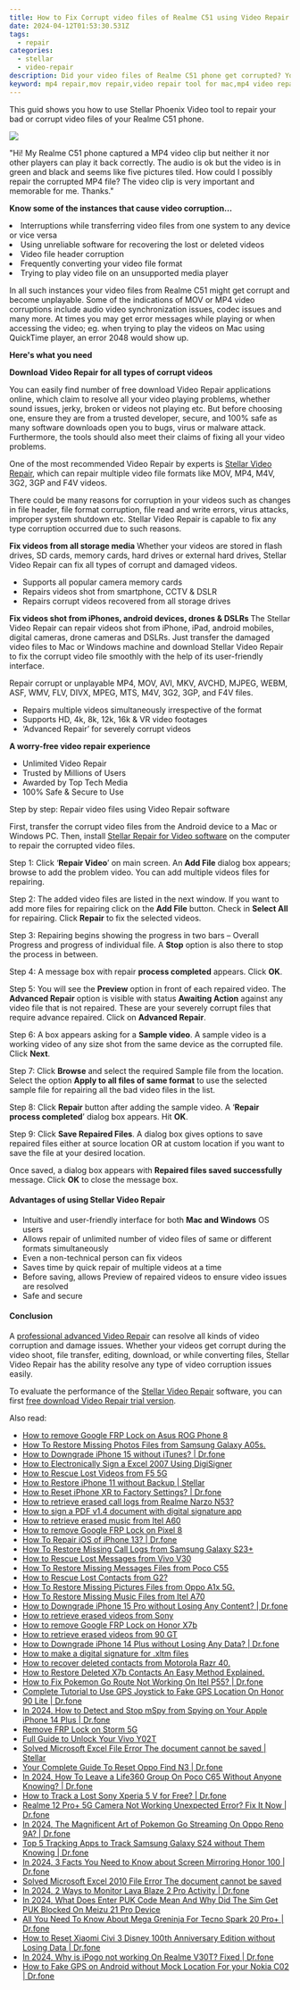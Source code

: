```yaml
---
title: How to Fix Corrupt video files of Realme C51 using Video Repair Utility?
date: 2024-04-12T01:53:30.531Z
tags: 
  - repair
categories: 
  - stellar
  - video-repair
description: Did your video files of Realme C51 phone get corrupted? You can repair all your damaged video files lik MOV, MP4, AVI, XVID, or other video file using Stellar Video Repair.
keyword: mp4 repair,mov repair,video repair tool for mac,mp4 video repair,broken video repair,free video repair tool
---
```


<div class="atpl-content atpl-for-stellar-video-repair mobile-video-repair">

<div class="atpl-post-description-part-1">
<div class="tpl-content-sub-paragraph-content">
  <p>
This guid shows you how to use Stellar Phoenix Video tool to repair your bad or corrupt video files of your Realme C51 phone.
  </p>
</div>
</div>

<img src="https://img0mobiles.techidaily.com/images/best-assets/devices/realme/realme-c51/1.jpg" class="atpl-imgstyle"/>

<div class="atpl-post-description-part-2">
<div class="tpl-content-sub-paragraph-question">
<p>
"Hi! My Realme C51 phone captured a MP4 video clip but neither it nor other players can play it back correctly. The audio is ok but the video is in green and black and seems like five pictures tiled. How could I possibly repair the corrupted MP4 file? The video clip is very important and memorable for me. Thanks."
</p>
</div>

<div class="tpl-content-sub-paragraph-content">
<p>
<strong>Know some of the instances that cause video corruption…</strong>
  <li>Interruptions while transferring video files from one system to any device or vice versa</li>
  <li>Using unreliable software for recovering the lost or deleted videos</li>
  <li>Video file header corruption</li>
  <li>Frequently converting your video file format</li>
  <li>Trying to play video file on an unsupported media player</li>
</p>

In all such instances your video files from Realme C51 might get corrupt and become unplayable. Some of the indications of MOV or MP4 video corruptions include audio video synchronization issues, codec issues and many more. At times you may get error messages while playing or when accessing the video; eg. when trying to play the videos on Mac using QuickTime player, an error 2048 would show up.
</div>
</div>

<strong>Here's what you need</strong>
<div class="tpl-content-sub-paragraph-content">

<strong>Download Video Repair for all types of corrupt videos</strong>
<p>
You can easily find number of free download Video Repair applications online, which claim to resolve all your video playing problems, whether sound issues, jerky, broken or videos not playing etc. But before choosing one, ensure they are from a trusted developer, secure, and 100% safe as many software downloads open you to bugs, virus or malware attack. Furthermore, the tools should also meet their claims of fixing all your video problems.

One of the most recommended Video Repair by experts is <a href="https://tools.techidaily.com/stellar-video-repair/" >Stellar Video Repair</a>, which can repair multiple video file formats like MOV, MP4, M4V, 3G2, 3GP and F4V videos.

There could be many reasons for corruption in your videos such as changes in file header, file format corruption, file read and write errors, virus attacks, improper system shutdown etc. Stellar Video Repair is capable to fix any type corruption occurred due to such reasons.

</p>
</div>



<div class="tpl-content-sub-paragraph-content">
<p>
<strong>Fix videos from all storage media</strong>
Whether your videos are stored in flash drives, SD cards, memory cards, hard drives or external hard drives, Stellar Video Repair can fix all types of corrupt and damaged videos.


- Supports all popular camera memory cards
- Repairs videos shot from smartphone, CCTV & DSLR
- Repairs corrupt videos recovered from all storage drives


<strong>Fix videos shot from iPhones, android devices, drones & DSLRs </strong>
The Stellar Video Repair can repair videos shot from iPhone, iPad, android mobiles, digital cameras, drone cameras and DSLRs. Just transfer the damaged video files to Mac or Windows machine and download Stellar Video Repair to fix the corrupt video file smoothly with the help of its user-friendly interface.


Repair corrupt or unplayable MP4, MOV, AVI, MKV, AVCHD, MJPEG, WEBM, ASF, WMV, FLV, DIVX, MPEG, MTS, M4V, 3G2, 3GP, and F4V files.

- Repairs multiple videos simultaneously irrespective of the format
- Supports HD, 4k, 8k, 12k, 16k & VR video footages
- ‘Advanced Repair’ for severely corrupt videos

**A worry-free video repair experience**

- Unlimited Video Repair
- Trusted by Millions of Users
- Awarded by Top Tech Media
- 100% Safe & Secure to Use


</p>
</div>

<div class="atpl-step-part-style">Step by step: Repair video files using Video Repair software</div>

First, transfer the corrupt video files from the Android device to a Mac or Windows PC. Then, install <a href="https://tools.techidaily.com/stellar-video-repair/" >Stellar Repair for Video software</a> on the computer to repair the corrupted video files.

<span class="atpl-stepstyle-a"><span>Step 1: </span></span> Click ‘<strong>Repair Video</strong>’ on main screen. An <strong>Add File</strong> dialog box appears; browse to add the problem video. You can add multiple videos files for repairing.
<img src="https://tools.techidaily.com/images/apps/stellar/stellar-repair-for-video/solutions/common/main-screen.jpg"  alt="" />

<span class="atpl-stepstyle-a"><span>Step 2: </span></span> The added video files are listed in the next window. If you want to add more files for repairing click on the <strong>Add File</strong> button. Check in <strong>Select All</strong> for repairing. Click <strong>Repair</strong> to fix the selected videos.
<img src="https://tools.techidaily.com/images/apps/stellar/stellar-repair-for-video/solutions/common/video-file-listed.jpg"  alt="" />

<span class="atpl-stepstyle-a"><span>Step 3: </span></span> Repairing begins showing the progress in two bars – Overall Progress and progress of individual file. A <strong>Stop</strong> option is also there to stop the process in between.
<img src="https://tools.techidaily.com/images/apps/stellar/stellar-repair-for-video/solutions/common/video-file-fixing.jpg"  alt="" />

<span class="atpl-stepstyle-a"><span>Step 4: </span></span> A message box with repair <strong>process completed</strong> appears. Click <strong>OK</strong>.
<img src="https://tools.techidaily.com/images/apps/stellar/stellar-repair-for-video/solutions/common/repair-process-completed.jpg"  alt="" />

<span class="atpl-stepstyle-a"><span>Step 5: </span></span> You will see the <strong>Preview</strong> option in front of each repaired video. The <strong>Advanced Repair</strong> option is visible with status <strong>Awaiting Action</strong> against any video file that is not repaired. These are your severely corrupt files that require advance repaired. Click on <strong>Advanced Repair</strong>.
<img src="https://tools.techidaily.com/images/apps/stellar/stellar-repair-for-video/solutions/common/advanced-repair-screen.png"  alt="" />

<span class="atpl-stepstyle-a"><span>Step 6: </span></span> A box appears asking for a <strong>Sample video</strong>. A sample video is a working video of any size shot from the same device as the corrupted file. Click <strong>Next</strong>.
<img src="https://tools.techidaily.com/images/apps/stellar/stellar-repair-for-video/solutions/common/sample-video.jpg"  alt="" />

<span class="atpl-stepstyle-a"><span>Step 7: </span></span> Click <strong>Browse</strong> and select the required Sample file from the location. Select the option <strong>Apply to all files of same format</strong> to use the selected sample file for repairing all the bad video files in the list.
<img src="https://tools.techidaily.com/images/apps/stellar/stellar-repair-for-video/solutions/common/add-sample-video.png"  alt="" />

<span class="atpl-stepstyle-a"><span>Step 8: </span></span> Click <strong>Repair</strong> button after adding the sample video. A ‘<strong>Repair process completed</strong>’ dialog box appears. Hit <strong>OK</strong>.
<img src="https://tools.techidaily.com/images/apps/stellar/stellar-repair-for-video/solutions/common/video-file-repaired-success.png"  alt="" />

<span class="atpl-stepstyle-a"><span>Step 9: </span></span> Click <strong>Save Repaired Files</strong>. A dialog box gives options to save repaired files either at source location OR at custom location if you want to save the file at your desired location.
<img src="https://tools.techidaily.com/images/apps/stellar/stellar-repair-for-video/solutions/common/save-repaired-files.jpg"  alt="" />

Once saved, a dialog box appears with <strong>Repaired files saved successfully</strong> message. Click <strong>OK</strong> to close the message box.


<h4>Advantages of using Stellar Video Repair</h4>
<ul>
  <li>Intuitive and user-friendly interface for both <strong>Mac and Windows</strong> OS users</li>
  <li>Allows repair of unlimited number of video files of same or different formats simultaneously</li>
  <li>Even a non-technical person can fix videos</li>
  <li>Saves time by quick repair of multiple videos at a time</li>
  <li>Before saving, allows Preview of repaired videos to ensure video issues are resolved</li>
  <li>Safe and secure</li>
</ul>

<h4>Conclusion</h4>

A <a href="https://tools.techidaily.com/stellar-video-repair/" >professional advanced Video Repair</a> can resolve all kinds of video corruption and damage issues. Whether your videos get corrupt during the video shoot, file transfer, editing, download, or while converting files, Stellar Video Repair has the ability resolve any type of video corruption issues easily.

To evaluate the performance of the <a href="https://tools.techidaily.com/stellar-video-repair/" >Stellar Video Repair</a> software, you can first <a href="https://tools.techidaily.com/stellar-video-repair/" >free download Video Repair trial version</a>.



<ins class="adsbygoogle"
     style="display:block"
     data-ad-client="ca-pub-7571918770474297"
     data-ad-slot="8358498916"
     data-ad-format="auto"
     data-full-width-responsive="true"></ins>
     
</div>
<span class="atpl-alsoreadstyle">Also read:</span>
<div><ul>
<li><a href="https://blog-min.techidaily.com/how-to-remove-google-frp-lock-on-asus-rog-phone-8-by-drfone-android-unlock-remove-google-frp/" ><u>How to remove Google FRP Lock on Asus ROG Phone 8</u></a></li>
<li><a href="https://blog-min.techidaily.com/how-to-restore-missing-photos-files-from-samsung-galaxy-a05s-by-fonelab-android-recover-photos/" ><u>How To  Restore Missing Photos Files from Samsung Galaxy A05s.</u></a></li>
<li><a href="https://blog-min.techidaily.com/how-to-downgrade-iphone-15-without-itunes-drfone-by-drfone-ios-system-repair-ios-system-repair/" ><u>How to Downgrade iPhone 15 without iTunes? | Dr.fone</u></a></li>
<li><a href="https://blog-min.techidaily.com/how-to-electronically-sign-a-excel-2007-using-digisigner-by-ldigisigner-sign-a-excel-sign-a-excel/" ><u>How to Electronically Sign a Excel 2007 Using DigiSigner</u></a></li>
<li><a href="https://blog-min.techidaily.com/how-to-rescue-lost-videos-from-f5-5g-by-fonelab-android-recover-video/" ><u>How to Rescue Lost Videos from F5 5G</u></a></li>
<li><a href="https://blog-min.techidaily.com/how-to-restore-iphone-11-without-backup-stellar-by-stellar-data-recovery-ios-iphone-data-recovery/" ><u>How to Restore iPhone 11 without Backup | Stellar</u></a></li>
<li><a href="https://blog-min.techidaily.com/how-to-reset-iphone-xr-to-factory-settings-drfone-by-drfone-ios-system-repair-ios-system-repair/" ><u>How to Reset iPhone XR to Factory Settings? | Dr.fone</u></a></li>
<li><a href="https://blog-min.techidaily.com/how-to-retrieve-erased-call-logs-from-realme-narzo-n53-by-fonelab-android-recover-call-logs/" ><u>How to retrieve erased call logs from Realme Narzo N53?</u></a></li>
<li><a href="https://blog-min.techidaily.com/how-to-sign-a-pdf-v14-document-with-digital-signature-app-by-ldigisigner-sign-a-pdf-sign-a-pdf/" ><u>How to sign a PDF v1.4 document with digital signature app</u></a></li>
<li><a href="https://blog-min.techidaily.com/how-to-retrieve-erased-music-from-itel-a60-by-fonelab-android-recover-music/" ><u>How to retrieve erased music from Itel A60</u></a></li>
<li><a href="https://blog-min.techidaily.com/how-to-remove-google-frp-lock-on-pixel-8-by-drfone-android-unlock-remove-google-frp/" ><u>How to remove Google FRP Lock on Pixel 8</u></a></li>
<li><a href="https://blog-min.techidaily.com/how-to-repair-ios-of-iphone-13-drfone-by-drfone-ios-system-repair-ios-system-repair/" ><u>How To Repair iOS of iPhone 13? | Dr.fone</u></a></li>
<li><a href="https://blog-min.techidaily.com/how-to-restore-missing-call-logs-from-samsung-galaxy-s23plus-by-fonelab-android-recover-call-logs/" ><u>How To  Restore Missing Call Logs from Samsung Galaxy S23+</u></a></li>
<li><a href="https://blog-min.techidaily.com/how-to-rescue-lost-messages-from-vivo-v30-by-fonelab-android-recover-messages/" ><u>How to Rescue Lost Messages from Vivo V30</u></a></li>
<li><a href="https://blog-min.techidaily.com/how-to-restore-missing-messages-files-from-poco-c55-by-fonelab-android-recover-messages/" ><u>How To  Restore Missing Messages Files from Poco C55</u></a></li>
<li><a href="https://blog-min.techidaily.com/how-to-rescue-lost-contacts-from-g2-by-fonelab-android-recover-contacts/" ><u>How to Rescue Lost Contacts from G2?</u></a></li>
<li><a href="https://blog-min.techidaily.com/how-to-restore-missing-pictures-files-from-oppo-a1x-5g-by-fonelab-android-recover-pictures/" ><u>How To  Restore Missing Pictures Files from Oppo A1x 5G.</u></a></li>
<li><a href="https://blog-min.techidaily.com/how-to-restore-missing-music-files-from-itel-a70-by-fonelab-android-recover-music/" ><u>How To  Restore Missing Music Files from Itel A70</u></a></li>
<li><a href="https://blog-min.techidaily.com/how-to-downgrade-iphone-15-pro-without-losing-any-content-drfone-by-drfone-ios-system-repair-ios-system-repair/" ><u>How to Downgrade iPhone 15 Pro without Losing Any Content? | Dr.fone</u></a></li>
<li><a href="https://blog-min.techidaily.com/how-to-retrieve-erased-videos-from-sony-by-fonelab-android-recover-video/" ><u>How to retrieve erased videos from Sony</u></a></li>
<li><a href="https://blog-min.techidaily.com/how-to-remove-google-frp-lock-on-honor-x7b-by-drfone-android-unlock-remove-google-frp/" ><u>How to remove Google FRP Lock on Honor X7b</u></a></li>
<li><a href="https://blog-min.techidaily.com/how-to-retrieve-erased-videos-from-90-gt-by-fonelab-android-recover-video/" ><u>How to retrieve erased videos from 90 GT</u></a></li>
<li><a href="https://blog-min.techidaily.com/how-to-downgrade-iphone-14-plus-without-losing-any-data-drfone-by-drfone-ios-system-repair-ios-system-repair/" ><u>How to Downgrade iPhone 14 Plus without Losing Any Data? | Dr.fone</u></a></li>
<li><a href="https://blog-min.techidaily.com/how-to-make-a-digital-signature-for-xltm-files-by-ldigisigner-sign-a-excel-sign-a-excel/" ><u>How to make a digital signature for .xltm files</u></a></li>
<li><a href="https://blog-min.techidaily.com/how-to-recover-deleted-contacts-from-motorola-razr-40-by-fonelab-android-recover-contacts/" ><u>How to recover deleted contacts from Motorola Razr 40.</u></a></li>
<li><a href="https://blog-min.techidaily.com/how-to-restore-deleted-x7b-contacts-an-easy-method-explained-by-fonelab-android-recover-contacts/" ><u>How to Restore Deleted X7b Contacts  An Easy Method Explained.</u></a></li>
<li><a href="https://android-pokemon-go.techidaily.com/how-to-fix-pokemon-go-route-not-working-on-itel-p55-drfone-by-drfone-virtual-android/" ><u>How to Fix Pokemon Go Route Not Working On Itel P55? | Dr.fone</u></a></li>
<li><a href="https://fake-location.techidaily.com/complete-tutorial-to-use-gps-joystick-to-fake-gps-location-on-honor-90-lite-drfone-by-drfone-virtual-android/" ><u>Complete Tutorial to Use GPS Joystick to Fake GPS Location On Honor 90 Lite | Dr.fone</u></a></li>
<li><a href="https://location-social.techidaily.com/in-2024-how-to-detect-and-stop-mspy-from-spying-on-your-apple-iphone-14-plus-drfone-by-drfone-virtual-ios/" ><u>In 2024, How to Detect and Stop mSpy from Spying on Your Apple iPhone 14 Plus | Dr.fone</u></a></li>
<li><a href="https://review-topics.techidaily.com/remove-frp-lock-on-storm-5g-by-drfone-android-unlock-remove-google-frp/" ><u>Remove FRP Lock on Storm 5G</u></a></li>
<li><a href="https://android-unlock.techidaily.com/full-guide-to-unlock-your-vivo-y02t-by-drfone-android/" ><u>Full Guide to Unlock Your Vivo Y02T</u></a></li>
<li><a href="https://techidaily.com/solved-microsoft-excel-file-error-the-document-cannot-be-saved-stellar-by-stellar-guide/" ><u>Solved Microsoft Excel File Error The document cannot be saved | Stellar</u></a></li>
<li><a href="https://techidaily.com/your-complete-guide-to-reset-oppo-find-n3-drfone-by-drfone-reset-android-reset-android/" ><u>Your Complete Guide To Reset Oppo Find N3 | Dr.fone</u></a></li>
<li><a href="https://location-social.techidaily.com/in-2024-how-to-leave-a-life360-group-on-poco-c65-without-anyone-knowing-drfone-by-drfone-virtual-android/" ><u>In 2024, How To Leave a Life360 Group On Poco C65 Without Anyone Knowing? | Dr.fone</u></a></li>
<li><a href="https://android-location-track.techidaily.com/how-to-track-a-lost-sony-xperia-5-v-for-free-drfone-by-drfone-virtual-android/" ><u>How to Track a Lost Sony Xperia 5 V for Free? | Dr.fone</u></a></li>
<li><a href="https://fix-guide.techidaily.com/realme-12-proplus-5g-camera-not-working-unexpected-error-fix-it-now-drfone-by-drfone-fix-android-problems-fix-android-problems/" ><u>Realme 12 Pro+ 5G Camera Not Working Unexpected Error? Fix It Now | Dr.fone</u></a></li>
<li><a href="https://android-pokemon-go.techidaily.com/in-2024-the-magnificent-art-of-pokemon-go-streaming-on-oppo-reno-9a-drfone-by-drfone-virtual-android/" ><u>In 2024, The Magnificent Art of Pokemon Go Streaming On Oppo Reno 9A? | Dr.fone</u></a></li>
<li><a href="https://android-location-track.techidaily.com/top-5-tracking-apps-to-track-samsung-galaxy-s24-without-them-knowing-drfone-by-drfone-virtual-android/" ><u>Top 5 Tracking Apps to Track Samsung Galaxy S24 without Them Knowing | Dr.fone</u></a></li>
<li><a href="https://screen-mirror.techidaily.com/in-2024-3-facts-you-need-to-know-about-screen-mirroring-honor-100-drfone-by-drfone-android/" ><u>In 2024, 3 Facts You Need to Know about Screen Mirroring Honor 100 | Dr.fone</u></a></li>
<li><a href="https://techidaily.com/solved-microsoft-excel-2010-file-error-the-document-cannot-be-saved-by-stellar-guide/" ><u>Solved Microsoft Excel 2010 File Error The document cannot be saved</u></a></li>
<li><a href="https://android-location-track.techidaily.com/in-2024-2-ways-to-monitor-lava-blaze-2-pro-activity-drfone-by-drfone-virtual-android/" ><u>In 2024, 2 Ways to Monitor Lava Blaze 2 Pro Activity | Dr.fone</u></a></li>
<li><a href="https://sim-unlock.techidaily.com/in-2024-what-does-enter-puk-code-mean-and-why-did-the-sim-get-puk-blocked-on-meizu-21-pro-device-by-drfone-android/" ><u>In 2024, What Does Enter PUK Code Mean And Why Did The Sim Get PUK Blocked On Meizu 21 Pro Device</u></a></li>
<li><a href="https://pokemon-go-android.techidaily.com/all-you-need-to-know-about-mega-greninja-for-tecno-spark-20-proplus-drfone-by-drfone-virtual-android/" ><u>All You Need To Know About Mega Greninja For Tecno Spark 20 Pro+ | Dr.fone</u></a></li>
<li><a href="https://techidaily.com/how-to-reset-xiaomi-civi-3-disney-100th-anniversary-edition-without-losing-data-drfone-by-drfone-reset-android-reset-android/" ><u>How to Reset Xiaomi Civi 3 Disney 100th Anniversary Edition without Losing Data | Dr.fone</u></a></li>
<li><a href="https://pokemon-go-android.techidaily.com/in-2024-why-is-ipogo-not-working-on-realme-v30t-fixed-drfone-by-drfone-virtual-android/" ><u>In 2024, Why is iPogo not working On Realme V30T? Fixed | Dr.fone</u></a></li>
<li><a href="https://android-location.techidaily.com/how-to-fake-gps-on-android-without-mock-location-for-your-nokia-c02-drfone-by-drfone-virtual/" ><u>How to Fake GPS on Android without Mock Location For your Nokia C02 | Dr.fone</u></a></li>
</ul></div>

<ins class="adsbygoogle"
    style="display:block"
    data-ad-format="autorelaxed"
    data-ad-client="ca-pub-7571918770474297"
    data-ad-slot="1223367746"></ins>
